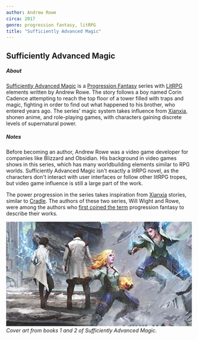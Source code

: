 ```yaml
---
author: Andrew Rowe
circa: 2017
genre: progression fantasy, litRPG
title: "Sufficiently Advanced Magic"
---
```

## Sufficiently Advanced Magic
##### About
[Sufficiently Advanced Magic](Sufficiently%20Advanced%20Magic.md) is a [Progression Fantasy](Progression%20Fantasy.md) series with [LitRPG](LitRPG.md) elements written by Andrew Rowe. The story follows a boy named Corin Cadence attempting to reach the top floor of a tower filled with traps and magic, fighting in order to find out what happened to his brother, who entered years ago. The series' magic system takes influence from [Xianxia](Xianxia.md), shonen anime, and role-playing games, with characters gaining discrete levels of supernatural power.

##### Notes
Before becoming an author, Andrew Rowe was a video game developer for companies like Blizzard and Obsidian. His background in video games shows in this series, which has many worldbuilding elements similar to RPG worlds. Sufficiently Advanced Magic isn't exactly a litRPG novel, as the characters don't interact with user interfaces or follow other litRPG tropes, but video game influence is still a large part of the work.

The power progression in the series takes inspiration from [Xianxia](Xianxia.md) stories, similar to [Cradle](Cradle.md). The authors of these two series, Will Wight and Rowe, were among the authors who [first coined the term](https://www.reddit.com/r/ProgressionFantasy/comments/auscvg/what_is_progression_fantasy/) progression fantasy to describe their works.

![](Assets/Pasted%20image%2020221216152932.png)
*Cover art from books 1 and 2 of Sufficiently Advanced Magic.*